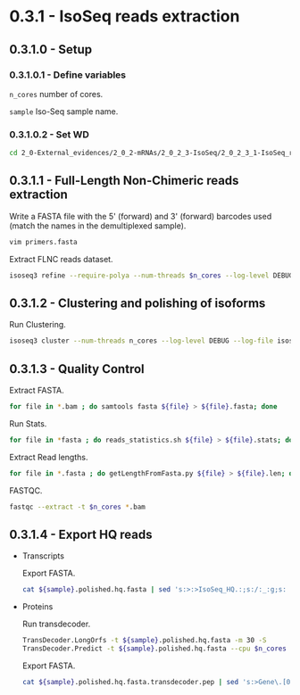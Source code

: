 0.3.1 - IsoSeq reads extraction
========================================

## 0.3.1.0 - Setup

### 0.3.1.0.1 - Define variables

`n_cores` number of cores.

`sample` Iso-Seq sample name.

### 0.3.1.0.2 - Set WD

```bash
cd 2_0-External_evidences/2_0_2-mRNAs/2_0_2_3-IsoSeq/2_0_2_3_1-IsoSeq_reads/
```

0.3.1.1 - Full-Length Non-Chimeric reads extraction
---------------------------------------------------

Write a FASTA file with the 5\' (forward) and 3\' (forward) barcodes used (match the names in the demultiplexed sample).

```bash
vim primers.fasta
```

Extract FLNC reads dataset.

```bash
isoseq3 refine --require-polya --num-threads $n_cores --log-level DEBUG --log-file isoseq3.refine.log -v fl.datastore.bc1008_5p--bc1008_3p.bam primers.fasta ${sample}.flnc.bam > isoseq3.refine.err
```

## 0.3.1.2 - Clustering and polishing of isoforms

Run Clustering.

```bash
isoseq3 cluster --num-threads n_cores --log-level DEBUG --log-file isoseq3.cluster.log -v --use-qvs ${sample}.flnc.bam --singletons  ${sample}.polished.bam > isoseq3.cluster.err
```

0.3.1.3 - Quality Control
-------------------------

Extract FASTA.

```bash
for file in *.bam ; do samtools fasta ${file} > ${file}.fasta; done
```

Run Stats.

```bash
for file in *fasta ; do reads_statistics.sh ${file} > ${file}.stats; done
```

Extract Read lengths. 

```bash
for file in *.fasta ; do getLengthFromFasta.py ${file} > ${file}.len; done
```

FASTQC.

```bash
fastqc --extract -t $n_cores *.bam
```

0.3.1.4 - Export HQ reads
-------------------------

- Transcripts

  Export FASTA.

  ```bash
  cat ${sample}.polished.hq.fasta | sed 's:>:>IsoSeq_HQ.:;s:/:_:g;s: .*::' > ../../${sample}.IsoSeq_HQ.fasta
  ```

- Proteins

  Run transdecoder.

  ```bash
  TransDecoder.LongOrfs -t ${sample}.polished.hq.fasta -m 30 -S
  TransDecoder.Predict -t ${sample}.polished.hq.fasta --cpu $n_cores --single_best_orf
  ```

  Export FASTA.

  ```bash
  cat ${sample}.polished.hq.fasta.transdecoder.pep | sed 's:>Gene\.[0-9]*\:\::>IsoSeq_HQ.:;s:\:.*::;s:/:_:g' > ../../../2_0_1-Proteins/${sample}.IsoSeq_HQ.prot.fasta 
  ```
